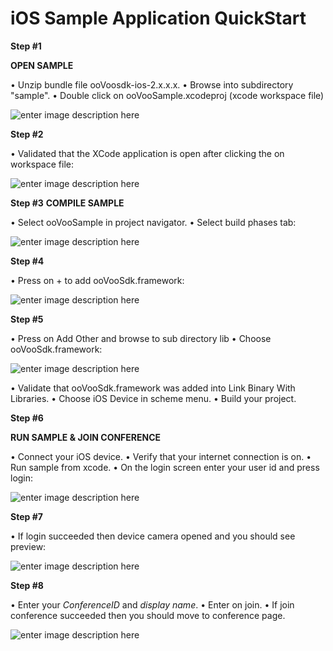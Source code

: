 # iOS Sample Application QuickStart
**Step #1**

**OPEN SAMPLE**

•    Unzip bundle file ooVoosdk-ios-2.x.x.x. •    Browse into subdirectory "sample". •    Double click on ooVooSample.xcodeproj (xcode workspace file)

![enter image description here](https://code.oovoo.com/native/docs/ios/ios_sample/1.png)

**Step #2**

•    Validated that the XCode application is open after clicking the on workspace file:

![enter image description here](https://code.oovoo.com/native/docs/ios/ios_sample/2.png)

**Step #3** **COMPILE SAMPLE**

•    Select ooVooSample in project navigator. •    Select build phases tab:

![enter image description here](https://code.oovoo.com/native/docs/ios/ios_sample/3.png)

**Step #4**

•    Press on + to add ooVooSdk.framework:

![enter image description here](https://code.oovoo.com/native/docs/ios/ios_sample/4.png)

**Step #5**

•    Press on Add Other and browse to sub directory lib •    Choose ooVooSdk.framework:

![enter image description here](https://code.oovoo.com/native/docs/ios/ios_sample/5.png)

•    Validate that ooVooSdk.framework was added into Link Binary With Libraries. •    Choose iOS Device in scheme menu. •    Build your project.

**Step #6**

**RUN SAMPLE & JOIN CONFERENCE**

•    Connect your iOS device. •    Verify that your internet connection is on. •    Run sample from xcode. •    On the login screen enter your user id and press login:

![enter image description here](https://code.oovoo.com/native/docs/ios/ios_sample/6.jpg)

**Step #7**

•    If login succeeded then device camera opened and you should see preview:

![enter image description here](https://code.oovoo.com/native/docs/ios/ios_sample/7.jpg)

**Step #8**

•    Enter your _ConferenceID_ and _display name_. •    Enter on join. •    If join conference succeeded then you should move to conference page.

![enter image description here](https://code.oovoo.com/native/docs/ios/ios_sample/8.jpg)
